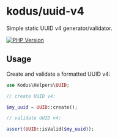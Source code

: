 kodus/uuid-v4
=============

Simple static UUID v4 generator/validator.

[![PHP Version](https://img.shields.io/badge/php-7.0%2B-blue.svg)](https://packagist.org/packages/kodus/uuid-v4)

## Usage

Create and validate a formatted UUID v4:

```php
use Kodus\Helpers\UUID;

// create UUID v4:

$my_uuid = UUID::create();

// validate UUID v4:

assert(UUID::isValid($my_uuid));
```
